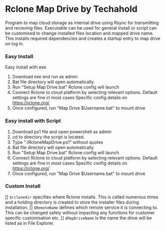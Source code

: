 # Rclone Map Drive by Techahold

Program to map cloud storage as internal drive using Rsync for transmitting and recieving files. 
Executable can be used for general install or script can be customised to change installed files location and mapped drive name.
This installs required dependencies and creates a startup entry to map drive on log in.

### Easy Install
Easy install with exe
1. Download exe and run as admin
2. Bat file directory will open automatically.
3. Run "Setup Map Drive.bat" Rclone config will launch
4. Connect Rclone to cloud platform by selecting relevant options. Default settings are fine in most cases Specific config details on https://rclone.org/
5. Once configured, run "Map Drive $Username.bat" to mount drive

### Easy install with Script
1. Download ps1 file and open powershell as admin
2. cd to directory the script is located.
3. Type ".\RcloneMapDrive.ps1" without quotes
4. Bat file directory will open automatically.
5. Run "Setup Map Drive.bat" Rclone config will launch
6. Connect Rclone to cloud platform by selecting relevant options. Default settings are fine in most cases Specific config details on https://rclone.org/
7. Once configured, run "Map Drive $Username.bat" to mount drive

### Custom Install
[] `$rclonedir` specifies where Rclone installs. This is called numerous times and a holding directory is created to store the installer files during installation.
[] `$RemoteName` defines which remote service it is connecting to. This can be changed safely without impacting any functions for customer specific customisation etc.
[] `$MapDriveName` is the name the drive will be listed as in File Explorer.
